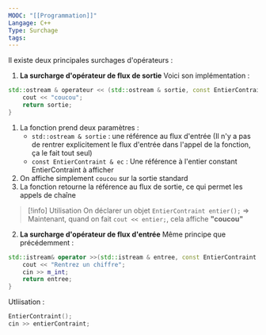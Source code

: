 ```yaml
---
MOOC: "[[Programmation]]"
Langage: C++
Type: Surchage
tags:
---
```

Il existe deux principales surchages d'opérateurs :
1. **La surcharge d'opérateur de flux de sortie**
Voici son implémentation :
```Cpp
std::ostream & operateur << (std::ostream & sortie, const EntierContraint & ec){
	cout << "coucou";
	return sortie;
}
```
1. La fonction prend deux paramètres :
	- `std::ostream & sortie` : une référence au flux d'entrée (Il n'y a pas de rentrer explicitement le flux d'entrée dans l'appel de la fonction, ça le fait tout seul)
	- `const EntierContraint & ec` : Une référence à l'entier constant EntierContraint à afficher
2. On affiche simplement `coucou` sur la sortie standard
3. La fonction retourne la référence au flux de sortie, ce qui permet les appels de chaîne

>[!info] Utilisation
>On déclarer un objet `EntierContraint entier();`
>=> Maintenant, quand on fait `cout << entier;`, cela affiche **"coucou"**

2. **La surcharge d'opérateur de flux d'entrée**
Même principe que précédemment :
```Cpp
std::istream& operator >>(std::istream & entree, const EntierContraint & ec){
	cout << "Rentrez un chiffre";
	cin >> m_int;
	return entree;
}
```

Utliisation :
```Cpp
EntierContraint();
cin >> entierContraint;
```